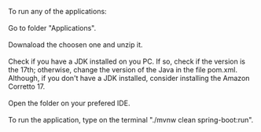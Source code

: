 To run any of the applications:
<br>
<br>
Go to folder "Applications".
<br>
<br>
Downaload the choosen one and unzip it.
<br>
<br>
Check if you have a JDK installed on you PC. If so, check if the version is the 17th; otherwise, change the version of the Java in the file pom.xml. Although, if you don't have a JDK installed, consider installing the Amazon Corretto 17.
<br>
<br>
Open the folder on your prefered IDE.
<br>
<br>
To run the application, type on the terminal "./mvnw clean spring-boot:run".
